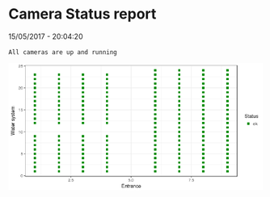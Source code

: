 Camera Status report
================
15/05/2017 - 20:04:20

    All cameras are up and running

![](camreport_files/figure-markdown_github/unnamed-chunk-2-1.png)
